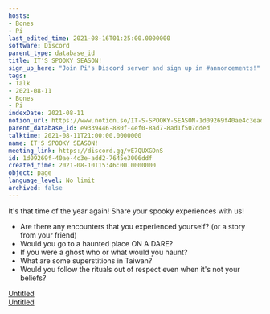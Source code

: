 ```yaml
---
hosts:
- Bones
- Pi
last_edited_time: 2021-08-16T01:25:00.0000000
software: Discord
parent_type: database_id
title: IT'S SPOOKY SEASON!
sign_up_here: "Join Pi's Discord server and sign up in #annoncements!"
tags:
- Talk
- 2021-08-11
- Bones
- Pi
indexDate: 2021-08-11
notion_url: https://www.notion.so/IT-S-SPOOKY-SEASON-1d09269f40ae4c3eadd27645e3006ddf
parent_database_id: e9339446-880f-4ef0-8ad7-8ad1f507dded
talktime: 2021-08-11T21:00:00.0000000
name: IT'S SPOOKY SEASON!
meeting_link: https://discord.gg/vE7QUXGDnS
id: 1d09269f-40ae-4c3e-add2-7645e3006ddf
created_time: 2021-08-10T15:46:00.0000000
object: page
language_level: No limit
archived: false
---
```


It's that time of the year again! Share your spooky experiences with us!
   - Are there any encounters that you experienced yourself? (or a story from your friend)
   - Would you go to a haunted place ON A
  DARE?
   - If you were a ghost who or what would you haunt?
   - What are some superstitions in Taiwan?
   - Would you follow the rituals out of respect even when it's not your beliefs?


[Untitled](https://www.notion.so/12c4a9e645d54aefa860b5f927a0b220)   
[Untitled](https://www.notion.so/482e61b02b9c4456b2b4fe86bb7544c6)   







